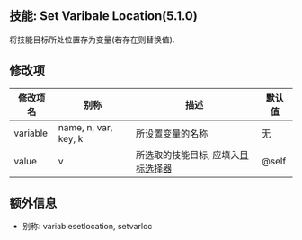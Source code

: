 技能: Set Varibale Location(5.1.0)
--------------------------

将技能目标所处位置存为变量(若存在则替换值).

修改项
----------

| 修改项名 | 别称    | 描述                                                                                                    | 默认值 |
|-----------|------------|----------------------------------------------------------------------------------------------------------------|---------------|
| variable | name, n, var, key, k | 所设置变量的名称 | 无 |
| value | v | 所选取的技能目标, 应填入[目标选择器](/技能/目标选择器) | @self |

额外信息
---

- 别称: variablesetlocation, setvarloc